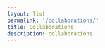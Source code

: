 ```yaml
---
layout: list
permalink: '/collaborations/'
title: Collaborations
description: collaborations
---
```

